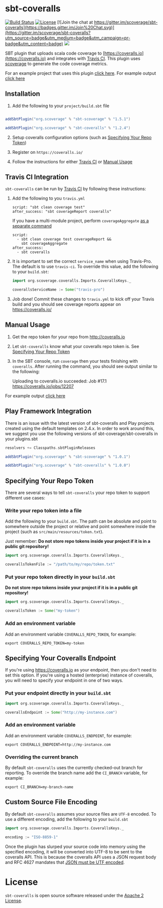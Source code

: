# sbt-coveralls

[![Build Status](https://travis-ci.org/scoverage/sbt-coveralls.png?branch=master)](https://travis-ci.org/scoverage/sbt-coveralls)
[![License](http://img.shields.io/:license-Apache%202-blue.svg)](http://www.apache.org/licenses/LICENSE-2.0.txt)
[![Join the chat at https://gitter.im/scoverage/sbt-coveralls](https://badges.gitter.im/Join%20Chat.svg)](https://gitter.im/scoverage/sbt-coveralls?utm_source=badge&utm_medium=badge&utm_campaign=pr-badge&utm_content=badge)
[<img src="https://img.shields.io/maven-central/v/org.scoverage/sbt-coveralls.svg?label=latest%20release"/>](http://search.maven.org/#search%7Cga%7C1%7Ca%3A%22sbt-coveralls%22)

SBT plugin that uploads scala code coverage to [https://coveralls.io](https://coveralls.io) and integrates with [Travis CI](#travis-ci-integration). This plugin uses [scoverage](https://github.com/scoverage/scalac-scoverage-plugin/) to generate the code coverage metrics.

For an example project that uses this plugin [click here](https://github.com/scoverage/sbt-scoverage-samples).
For example output [click here](https://coveralls.io/r/scoverage/scoverage-samples)

## Installation

1) Add the following to your `project/build.sbt` file

```scala

addSbtPlugin("org.scoverage" % "sbt-scoverage" % "1.5.1")

addSbtPlugin("org.scoverage" % "sbt-coveralls" % "1.2.4")
```

2) Setup coveralls configuration options (such as [Specifying Your Repo Token](#specifying-your-repo-token))

3) Register on `https://coveralls.io/`

4) Follow the instructions for either [Travis CI](#travis-ci-integration) or [Manual Usage](#manual-usage)

## Travis CI Integration

`sbt-coveralls` can be run by [Travis CI](https://docs.travis-ci.com/) by following these instructions:

1) Add the following to you `travis.yml`

       script: "sbt clean coverage test"
       after_success: "sbt coverageReport coveralls"

    If you have a multi-module project, perform `coverageAggregate`
    [as a separate command](https://github.com/scoverage/sbt-scoverage#multi-project-reports)

       script:
         - sbt clean coverage test coverageReport &&
           sbt coverageAggregate
       after_success:
         - sbt coveralls
      
2) It is important to set the correct `service_name` when using Travis-Pro. The default is to use `travis-ci`. To override this value, add the following to your `build.sbt`:

    ```scala
    import org.scoverage.coveralls.Imports.CoverallsKeys._
    
    coverallsServiceName := Some("travis-pro")
    ```

3) Job done! Commit these changes to `travis.yml` to kick off your Travis build and you should see coverage reports appear on https://coveralls.io/

## Manual Usage

1)  Get the repo token for your repo from http://coveralls.io

1) Let `sbt-coveralls` know what your coveralls repo token is. See [Specifying Your Repo Token](#specifying-your-repo-token)

2) In the SBT console, run `coverage` then your tests finishing with `coveralls`. After running the command, you should see output similar to the following:

    Uploading to coveralls.io succeeded: Job #17.1
    https://coveralls.io/jobs/12207

For example output [click here](https://coveralls.io/builds/6727)

## Play Framework Integration

There is an issue with the latest version of sbt-coveralls and Play projects created using the default templates on 2.4.x. In order to work around this, we suggest you use the following versions of sbt-coverage/sbt-coveralls in your plugins.sbt

```scala
resolvers += Classpaths.sbtPluginReleases

addSbtPlugin("org.scoverage" % "sbt-scoverage" % "1.0.1")

addSbtPlugin("org.scoverage" % "sbt-coveralls" % "1.0.0")
```

## Specifying Your Repo Token

There are several ways to tell `sbt-coveralls` your repo token to support different use cases:

### Write your repo token into a file

Add the following to your `build.sbt`. The path can be absolute and point to somewhere outside the project or relative and point somewhere inside the project (such as `src/main/resources/token.txt`).

Just remember: **Do not store repo tokens inside your project if it is in a public git repository!**

```scala
import org.scoverage.coveralls.Imports.CoverallsKeys._

coverallsTokenFile := "/path/to/my/repo/token.txt"
```

### Put your repo token directly in your `build.sbt`

**Do not store repo tokens inside your project if it is in a public git repository!**

```scala
import org.scoverage.coveralls.Imports.CoverallsKeys._

coverallsToken := Some("my-token")
```

### Add an environment variable

Add an environment variable `COVERALLS_REPO_TOKEN`, for example:

    export COVERALLS_REPO_TOKEN=my-token

## Specifying Your Coveralls Endpoint

If you're using https://coveralls.io as your endpoint, then you don't need to set this option. If you're using a hosted (enterprise) instance of coveralls, you will need to specify your endpoint in one of two ways.

### Put your endpoint directly in your `build.sbt`

```scala
import org.scoverage.coveralls.Imports.CoverallsKeys._

coverallsEndpoint := Some("http://my-instance.com")
```

### Add an environment variable

Add an environment variable `COVERALLS_ENDPOINT`, for example:

    export COVERALLS_ENDPOINT=http://my-instance.com

### Overriding the current branch

By default `sbt-coveralls` uses the currently checked-out branch for reporting. To override the branch name add the `CI_BRANCH` variable, for example:

    export CI_BRANCH=my-branch-name

## Custom Source File Encoding

By default `sbt-coveralls` assumes your source files are `UTF-8` encoded. To use a different encoding, add the following to your `build.sbt`

```scala
import org.scoverage.coveralls.Imports.CoverallsKeys._

encoding := "ISO-8859-1"
```

Once the plugin has slurped your source code into memory using the specified encoding, it will be converted into UTF-8 to be sent to the coveralls API. This is because the coveralls API uses a JSON request body and RFC 4627 mandates that [JSON must be UTF encoded](http://tools.ietf.org/html/rfc4627#section-3).

# License

`sbt-coveralls` is open source software released under the [Apache 2 License](http://www.apache.org/licenses/LICENSE-2.0).

